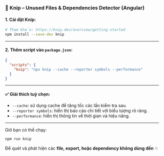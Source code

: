 ### 🧹 Knip – Unused Files & Dependencies Detector (Angular)

#### 1. Cài đặt Knip:

```bash
# Tham khảo: https://knip.dev/overview/getting-started
npm install --save-dev knip
```

---

#### 2. Thêm script vào `package.json`:

```json
{
  "scripts": {
    "knip": "npx knip --cache --reporter symbols --performance"
  }
}
```

---

#### ✅ Giải thích tuỳ chọn:

- `--cache`: sử dụng cache để tăng tốc các lần kiểm tra sau.
- `--reporter symbols`: hiển thị báo cáo chi tiết với biểu tượng rõ ràng.
- `--performance`: hiển thị thông tin về thời gian và hiệu năng.

---

Giờ bạn có thể chạy:

```bash
npm run knip
```

Để quét và phát hiện các **file, export, hoặc dependency không dùng đến** ✨
